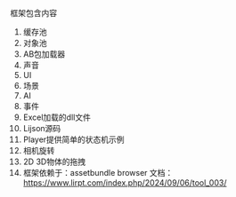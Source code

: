 框架包含内容
1. 缓存池           
2. 对象池
3. AB包加载器
4. 声音
5. UI
6. 场景
7. AI
8. 事件
9. Excel加载的dll文件
10. Lijson源码
11. Player提供简单的状态机示例
12. 相机旋转
13. 2D 3D物体的拖拽
14. 框架依赖于：assetbundle browser
文档：
https://www.lirpt.com/index.php/2024/09/06/tool_003/
